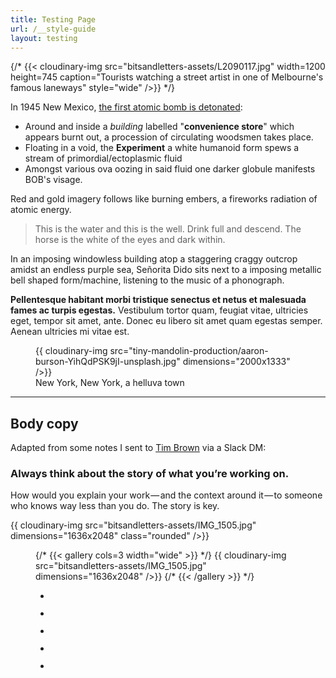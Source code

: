 ```yaml
---
title: Testing Page
url: /__style-guide
layout: testing
---
```


{/* {{< cloudinary-img src="bitsandletters-assets/L2090117.jpg" width=1200 height=745 caption="Tourists watching a street artist in one of Melbourne's famous laneways" style="wide" />}} */}

In 1945 New Mexico, [the first atomic bomb is detonated](https://en.wikipedia.org/wiki/Trinity_(nuclear_test)):

* Around and inside a _building_ labelled "**convenience store**" which appears burnt out, a procession of circulating woodsmen takes place.
* Floating in a void, the **Experiment** a white humanoid form spews a stream of primordial/ectoplasmic fluid
* Amongst various ova oozing in said fluid one darker globule manifests BOB's visage.

Red and gold imagery follows like burning embers, a fireworks radiation of atomic energy.

> This is the water and this is the well. Drink full and descend. The horse is the white of the eyes and dark within.

In an imposing windowless building atop a staggering craggy outcrop amidst an endless purple sea, Señorita Dido sits next to a imposing metallic bell shaped form/machine, listening to the music of a phonograph.

**Pellentesque habitant morbi tristique senectus et netus et malesuada fames ac turpis egestas.** Vestibulum tortor quam,  feugiat vitae, ultricies eget, tempor sit amet, ante. Donec eu libero  sit amet quam egestas semper. Aenean ultricies mi vitae est.

<figure>
  {{ cloudinary-img src="tiny-mandolin-production/aaron-burson-YihQdPSK9jI-unsplash.jpg" dimensions="2000x1333" />}}
  <figcaption>New York, New York, a helluva town</figcaption>
</figure>

----

## Body copy

Adapted from some notes I sent to [Tim Brown](https://medium.com/u/451a777d0bab) via a Slack DM:

### Always think about the story of what you’re working on.

How would you explain your work — and the context around it — to someone who knows way less than you do. The story is key.

{{ cloudinary-img src="bitsandletters-assets/IMG_1505.jpg" dimensions="1636x2048" class="rounded" />}}
<figure class="wp-block-gallery dd-gallery wide-width">
{/* {{< gallery cols=3 width="wide" >}} */}
  {{ cloudinary-img src="bitsandletters-assets/IMG_1505.jpg" dimensions="1636x2048" />}}
{/* {{< /gallery >}} */}
</figure>

<figure class="wp-block-gallery columns-3 is-cropped wide-width"><ul class="blocks-gallery-grid"><li class="blocks-gallery-item"><figure><img src="https://bitsandletters.club/wp-content/uploads/2020/01/2e824696-5ab4-4098-97d7-bc8a68471509-683x1024.jpg" alt="" data-id="43" data-full-url="https://bitsandletters.club/wp-content/uploads/2020/01/2e824696-5ab4-4098-97d7-bc8a68471509.jpg" data-link="https://bitsandletters.club/?attachment_id=43" class="wp-image-43"/></figure></li><li class="blocks-gallery-item"><figure><img src="https://bitsandletters.club/wp-content/uploads/2020/01/8c34b923-3825-4cf4-ae87-4c72623b26af-683x1024.jpg" alt="" data-id="44" data-full-url="https://bitsandletters.club/wp-content/uploads/2020/01/8c34b923-3825-4cf4-ae87-4c72623b26af.jpg" data-link="https://bitsandletters.club/?attachment_id=44" class="wp-image-44"/></figure></li><li class="blocks-gallery-item"><figure><img src="https://bitsandletters.club/wp-content/uploads/2020/01/8e663344-d644-4ea0-9d7a-90a300a77fb7-1024x925.jpg" alt="" data-id="45" data-full-url="https://bitsandletters.club/wp-content/uploads/2020/01/8e663344-d644-4ea0-9d7a-90a300a77fb7.jpg" data-link="https://bitsandletters.club/?attachment_id=45" class="wp-image-45"/></figure></li><li class="blocks-gallery-item"><figure><img src="https://bitsandletters.club/wp-content/uploads/2020/01/DSC00215-1024x765.jpg" alt="" data-id="46" data-full-url="https://bitsandletters.club/wp-content/uploads/2020/01/DSC00215.jpg" data-link="https://bitsandletters.club/?attachment_id=46" class="wp-image-46"/></figure></li><li class="blocks-gallery-item"><figure><img src="https://bitsandletters.club/wp-content/uploads/2020/01/DSC00397-1024x849.jpg" alt="" data-id="47" data-full-url="https://bitsandletters.club/wp-content/uploads/2020/01/DSC00397.jpg" data-link="https://bitsandletters.club/?attachment_id=47" class="wp-image-47"/></figure></li></ul></figure>